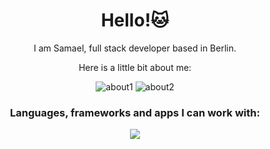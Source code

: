 <h1 align="center">Hello!🐱</h1>
<div align="center">
<div>
  <p>I am Samael, full stack developer based in Berlin.</p>
  <p>Here is a little bit about me:</p>
</div>
<div>
  
![about1](https://github.com/ssamaels/ssamaels/assets/133221940/a4ea14fa-1789-46eb-ad2b-8d648757b431) ![about2](https://github.com/ssamaels/ssamaels/assets/133221940/baa995cf-273c-4f00-999e-ff556c094088)

</div>

<h3>Languages, frameworks and apps I can work with:</h3>
<p>
  <a href="https://skillicons.dev">
    <img src="https://skillicons.dev/icons?i=git,github,html,css,js,react,nextjs,ps,vscode" />
  </a>
</p>
</div>


